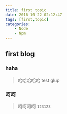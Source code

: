 ```yaml
---
title: first topic
date: 2016-10-22 02:12:47
tags: [first,topic]
categories:
    - Node
    - Npm
---
```


## first blog

### haha
> 哈哈哈哈哈 test glup

### 呵呵
> 呵呵呵呵
`123123`
